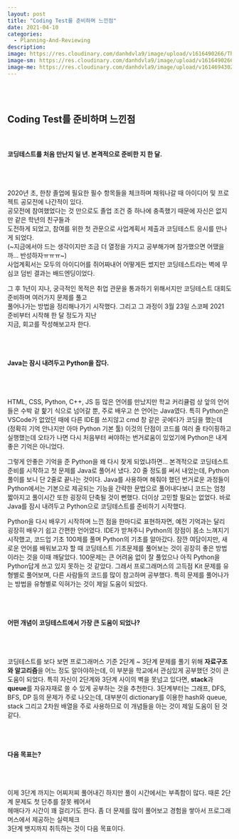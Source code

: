 ```yaml
---
layout: post	
title: "Coding Test를 준비하며 느낀점"
date: 2021-04-10
categories:
  - Planning-And-Reviewing
description:
image: https://res.cloudinary.com/danhdvla9/image/upload/v1616490266/Thumbnails/plan_and_review_knmqv5.jpg
image-sm: https://res.cloudinary.com/danhdvla9/image/upload/v1616490266/Thumbnails/plan_and_review_knmqv5.jpg
image-me: https://res.cloudinary.com/danhdvla9/image/upload/v1614694302/Blacksmith_vqd5bz.png
---
```


<br>
<br>

## Coding Test를 준비하며 느낀점

<br> 

#### 코딩테스트를 처음 만난지 일 년. 본격적으로 준비한 지 한 달.

<br>
<br>

 2020년 초, 한창 졸업에 필요한 필수 항목들을 체크하며 채워나갈 때 아이디어 및 프로젝트 공모전에 나간적이 있다.  
공모전에 참여했었다는 것 만으로도 졸업 조건 중 하나에 충족했기 때문에 자신은 없지만 같은 학년의 친구들과  
도전하게 되었고, 참여를 위한 첫 관문으로 사업계획서 제출과 코딩테스트 응시를 만나게 되었다.  
(~지금에서야 드는 생각이지만 조금 더 열정을 가지고 공부해가며 참가했으면 어땠을까... 반성하자ㅠㅠㅠ~)  
사업계획서는 모두의 아이디어를 쥐어짜내어 어떻게든 썼지만 코딩테스트라는 벽에 무심코 덤빈 결과는 배드엔딩이었다.  


 그 후 1년이 지나, 궁극적인 목적은 취업 관문을 통과하기 위해서지만 코딩테스트 대회도 준비하며 여러가지 문제를 풀고  
풀어나가는 방법을 정리해나가기 시작했다. 그리고 그 과정이 3월 23일 스코페 2021 준비부터 시작해 한 달 정도가 지난  
지금, 회고를 작성해보고자 한다.  

<br>
<br>

#### Java는 잠시 내려두고 Python을 잡다.

<br>
<br>

 HTML, CSS, Python, C++, JS 등 많은 언어를 만났지만 학교 커리큘럼 상 앞의 언어들은 수박 겉 핥기 식으로 넘어갈 뿐,
주로 배우고 쓴 언어는 Java였다. 특히 Python은 VSCode가 없었던 때에 다른 IDE를 쓰지않고 cmd 창 같은 곳에다가 코딩을
했는데 (정확히 기억 안나지만 아마 Python 기본 툴) 이것의 단점이 코드를 여러 줄 타이핑하고 실행했는데 오타가 나면
다시 처음부터 써야하는 번거로움이 있었기에 Python은 내게 좋은 기억은 아니었다.


 그렇게 안좋은 기억을 준 Python을 왜 다시 찾게 되었냐하면... 본격적으로 코딩테스트 준비를 시작하고 첫 문제를 Java로
풀어서 냈다. 20 줄 정도를 써서 내었는데, Python 풀이를 보니 단 2줄로 끝나는 것이다. Java를 사용하며 해줘야 했던 
번거로운 과정들이 Python에서는
기본으로 제공되는 기능을 간략한 문법으로 풀어내다보니 코드는 엄청 짧아지고 풀이시간 또한 굉장히 단축될 것이 뻔했다.
더이상 고민할 필요는 없었다. 바로 Java를 잠시 내려두고 Python으로 코딩테스트를 준비하기 시작했다.


 Python을 다시 배우기 시작하며 느낀 점을 한마디로 표현하자면, 예전 기억과는 달리 굉장히 배우기 쉽고 간편한 언어였다.
IDE가 받쳐주니 Python의 장점이 몸소 느껴지기 시작했고, 코드업 기초 100제를 풀며 Python의 기초를 알아갔다.
잠깐 여담이지만, 새로운 언어를 배워보고자 할 때 코딩테스트 기초문제를 풀어보는 것이 굉장히 좋은 방법이라는 것을 이때 깨달았다.
100문제는 큰 어려움 없이 잘 풀었으나 아직 Python을 Python답게 쓰고 있지 못하는 것 같았다. 그래서 프로그래머스의 고득점 Kit
문제를 유형별로 풀어보며, 다른 사람들의 코드를 많이 참고하며 공부했다. 특히 문제를 풀어나가는 방법을 유형별로 익혀가는 것이
제일 도움이 되었다.

<br>
<br>

#### 어떤 개념이 코딩테스트에서 가장 큰 도움이 되었나?

<br>
<br> 

 코딩테스트를 보다 보면 프로그래머스 기준 2단계 ~ 3단계 문제를 풀기 위해 **자료구조와 알고리즘**을 어느 정도 알아야하는데,
이 부분을 학교에서 관심있게 공부했던 것이 큰 도움이 되었다. 특히 자신이 2단계와 3단계 사이의 벽을 못넘고 있다면,
**stack**과 **queue**를 자유자재로 쓸 수 있게 공부하는 것을 추천한다. 3단계부터는 그래프, DFS, BFS, DP 등의 문제가 주로
나오는데, 대부분이 dictionary를 이용한 hash와 queue, stack 그리고 2차원 배열을 주로 사용하므로 이 개념들을 아는 것이
제일 도움이 된 것 같다.

<br>
<br>

#### 다음 목표는? 

<br>
<br>

 이제 3단계 까지는 어찌저찌 풀어내긴 하지만 풀이 시간에서는 부족함이 많다. 때론 2단계 문제도 첫 단추를 잘못 꿰어서  
헤매다가 시간이 꽤 걸리기도 한다. 좀 더 문제를 많이 풀어보고 경험을 쌓아서 프로그래머스에서 제공하는 실력체크  
3단계 뱃지까지 취득하는 것이 다음 목표이다. 
